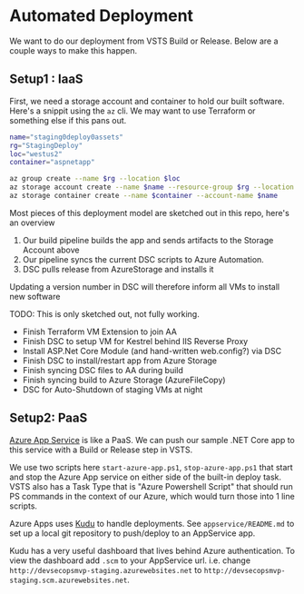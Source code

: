 # Automated Deployment

We want to do our deployment from VSTS Build or Release.
Below are a couple ways to make this happen.

## Setup1 : IaaS

First, we need a storage account and container to hold our built software.  Here's a snippit using the `az` cli. We may want to use Terraform or something else if this pans out.

```sh
name="staging0deploy0assets"
rg="StagingDeploy"
loc="westus2"
container="aspnetapp"

az group create --name $rg --location $loc
az storage account create --name $name --resource-group $rg --location $loc --sku "Standard_LRS"
az storage container create --name $container --account-name $name 
```

Most pieces of this deployment model are sketched out in this repo, here's an overview

1. Our build pipeline builds the app and sends artifacts to the Storage Account above
2. Our pipeline syncs the current DSC scripts to Azure Automation.
3. DSC pulls release from AzureStorage and installs it

Updating a version number in DSC will therefore inform all VMs to install new software

TODO: This is only sketched out, not fully working.
- Finish Terraform VM Extension to join AA
- Finish DSC to setup VM for Kestrel behind IIS Reverse Proxy
- Install ASP.Net Core Module (and hand-written web.config?) via DSC
- Finish DSC to install/restart app from Azure Storage
- Finish syncing DSC files to AA during build
- Finish syncing build to Azure Storage (AzureFileCopy)
- DSC for Auto-Shutdown of staging VMs at night

 

## Setup2: PaaS

[Azure App Service](https://azure.microsoft.com/en-us/services/app-service/) is like a PaaS.
We can push our sample .NET Core app to this service with a Build or Release step in VSTS.

We use two scripts here `start-azure-app.ps1`, `stop-azure-app.ps1` that start and stop the Azure App service on either side of the built-in deploy task.  VSTS also has a Task Type that is "Azure Powershell Script" that should run PS commands in the context of our Azure, which would turn those into 1 line scripts.

Azure Apps uses [Kudu](https://github.com/projectkudu/kudu) to handle deployments. See `appservice/README.md` to set up a local git repository to push/deploy to an AppService app.  

Kudu has a very useful dashboard that lives behind Azure authentication.  To view the dashboard add `.scm` to your AppService url.  i.e. change `http://devsecopsmvp-staging.azurewebsites.net` to `http://devsecopsmvp-staging.scm.azurewebsites.net`.
